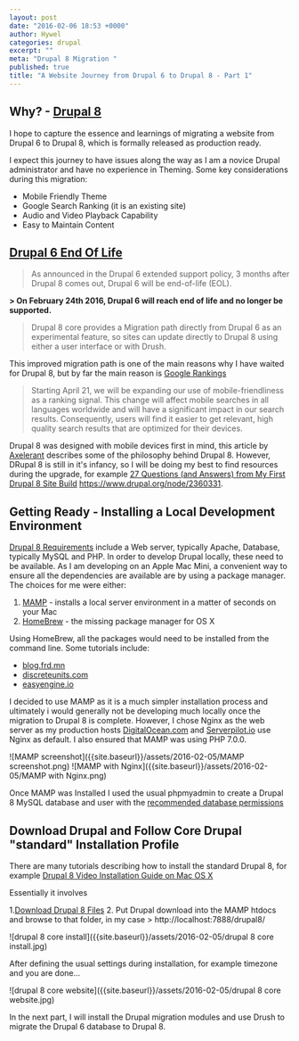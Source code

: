 ```yaml
---
layout: post
date: "2016-02-06 18:53 +0000"
author: Hywel
categories: drupal
excerpt: ""
meta: "Drupal 8 Migration "
published: true
title: "A Website Journey from Drupal 6 to Drupal 8 - Part 1"
---
```



## Why? - [Drupal 8](https://www.drupal.org/news/drupal-8.0.0-released)

I hope to capture the essence and learnings of migrating a website from Drupal 6 to Drupal 8, which is formally released as production ready.

I expect this journey to have issues along the way as I am a novice Drupal administrator and have no experience in Theming.  Some key considerations during this migration:

- Mobile Friendly Theme
- Google Search Ranking (it is an existing site)
- Audio and Video Playback Capability
- Easy to Maintain Content  

## [Drupal 6 End Of Life](https://www.drupal.org/drupal-6-eol)

> As announced in the Drupal 6 extended support policy, 3 months after Drupal 8 comes out, Drupal 6 will be end-of-life (EOL).

**> On February 24th 2016, Drupal 6 will reach end of life and no longer be supported.**

> Drupal 8 core provides a Migration path directly from Drupal 6 as an experimental feature, so sites can update directly to Drupal 8 using either a user interface or with Drush.

This improved migration path is one of the main reasons why I have waited for Drupal 8, but by far the main reason is [Google Rankings](https://googlewebmastercentral.blogspot.co.uk/2015/02/finding-more-mobile-friendly-search.html) 

> Starting April 21, we will be expanding our use of mobile-friendliness as a ranking signal. This change will affect mobile searches in all languages worldwide and will have a significant impact in our search results. Consequently, users will find it easier to get relevant, high quality search results that are optimized for their devices. 

Drupal 8 was designed with mobile devices first in mind, this article by [Axelerant](https://axelerant.com/not-magic-drupal-8-mobile-global-reach/)  describes some of the philosophy behind Drupal 8.  However, DRupal 8 is still in it's infancy, so I will be doing my best to find resources during the upgrade, for example 
[27 Questions (and Answers) from My First Drupal 8 Site Build](https://www.drupal.org/node/2360331)
https://www.drupal.org/node/2360331.

## Getting Ready - Installing a Local Development Environment
[Drupal 8 Requirements](https://www.drupal.org/requirements) include a Web server, typically Apache, Database, typically MySQL and PHP.  In order to develop Drupal locally, these need to be available. As I am developing on an Apple Mac Mini, a convenient way to ensure all the dependencies are available are by using a package manager.   The choices for me were either:

1. [MAMP](https://www.mamp.info/en/downloads/) - installs a local server environment in a matter of seconds on your Mac
2. [HomeBrew](http://brew.sh/)  - the missing package manager for OS X

Using HomeBrew, all the packages would need to be installed from the command line.  Some tutorials include:

- [blog.frd.mn](http://blog.frd.mn/install-nginx-php-fpm-mysql-and-phpmyadmin-on-os-x-mavericks-using-homebrew/) 
- [discreteunits.com](http://discreteunits.com/homebrew-nginx-php-fpm-mysql-on-osx-mavericks/)
- [easyengine.io](https://easyengine.io/tutorials/mac/osx-brew-php-mysql-nginx/)

I decided to use  MAMP as it is a much simpler installation process and ultimately i would generally not be developing much locally once the migration to Drupal 8 is complete.  However, I chose Nginx as the web server as my production hosts [DigitalOcean.com](https://www.digitalocean.com/?refcode=92e12787bf7a) and [Serverpilot.io](https://www.serverpilot.io/?refcode=c2131f64db72 ) use Nginx as default.  I also ensured that MAMP was using PHP 7.0.0.

![MAMP screenshot]({{site.baseurl}}/assets/2016-02-05/MAMP screenshot.png)
![MAMP with Nginx]({{site.baseurl}}/assets/2016-02-05/MAMP with Nginx.png)

Once MAMP was Installed I used the usual phpmyadmin to create a Drupal 8 MySQL database and user with the [recommended database permissions](https://www.drupal.org/requirements/database)

##  Download Drupal and Follow Core Drupal "standard" Installation Profile

There are many tutorials describing how to install the standard Drupal 8, for example [Drupal 8 Video Installation Guide on Mac OS X](https://www.youtube.com/watch?v=bthkQCkrH30)

Essentially it involves 

1.[Download Drupal 8 Files](https://www.drupal.org/start) 
2. Put Drupal download into the MAMP htdocs and browse to that folder, in my case > http://localhost:7888/drupal8/

![drupal 8 core install]({{site.baseurl}}/assets/2016-02-05/drupal 8 core install.jpg)

After defining the  usual settings during installation, for example timezone and you are done... 

![drupal 8 core website]({{site.baseurl}}/assets/2016-02-05/drupal 8 core website.jpg)

In the next part, I will install the Drupal migration modules and use Drush to migrate the Drupal 6 database to Drupal 8.